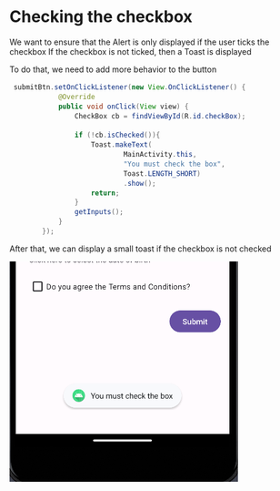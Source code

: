 # Checking the checkbox

 We want to ensure that the Alert is only displayed if the user ticks the checkbox
 If the checkbox is not ticked, then a Toast is displayed

To do that, we need to add more behavior to the button

```java
 submitBtn.setOnClickListener(new View.OnClickListener() {
            @Override
            public void onClick(View view) {
                CheckBox cb = findViewById(R.id.checkBox);

                if (!cb.isChecked()){
                    Toast.makeText(
                            MainActivity.this,
                            "You must check the box",
                            Toast.LENGTH_SHORT)
                            .show();
                    return;
                }
                getInputs();
            }
        });
```

After that, we can display a small toast if the checkbox is not checked

![img_6.png](img_6.png)